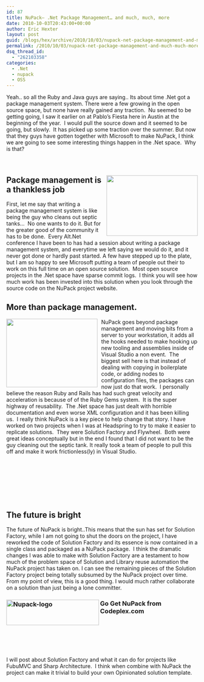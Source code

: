 ```yaml
---
id: 87
title: NuPack– .Net Package Management… and much, much, more
date: 2010-10-03T20:43:00+00:00
author: Eric Hexter
layout: post
guid: /blogs/hex/archive/2010/10/03/nupack-net-package-management-and-much-much-more.aspx
permalink: /2010/10/03/nupack-net-package-management-and-much-much-more/
dsq_thread_id:
  - "262103358"
categories:
  - .Net
  - nupack
  - OSS
---
```

Yeah.. so all the Ruby and Java guys are saying.. Its about time .Net got a package management system. There were a few growing in the open source space, but none have really gained any traction.&nbsp; Nu seemed to be getting going, I saw it earlier on at Pablo&rsquo;s Fiesta here in Austin at the beginning of the year.&nbsp; I would pull the source down and it seemed to be going, but slowly.&nbsp; It has picked up some traction over the summer. But now that they guys have gotten together with Microsoft to make NuPack, I think we are going to see some interesting things happen in the .Net space.&nbsp; Why is that?

&nbsp;

## <img height="159" width="240" src="http://www.thedigeratilife.com/images/septic-tank-worker-2.jpg" align="right" border="0" style="border-bottom: 0px;border-left: 0px;margin: 0px 0px 10px 10px;padding-left: 0px;padding-right: 0px;float: right;border-top: 0px;border-right: 0px;padding-top: 0px" />Package management is a thankless job

First, let me say that writing a package management system is like being the guy who cleans out septic tanks&hellip;&nbsp; No one wants to do it. But for the greater good of the community it has to be done.&nbsp; Every Alt.Net conference I have been to has had a session about writing a package management system, and everytime we left saying we would do it, and it never got done or hardly past started. A few have stepped up to the plate, but I am so happy to see Microsoft putting a team of people out their to work on this full time on an open source solution.&nbsp; Most open source projects in the .Net space have sparse commit logs.&nbsp; I think you will see how much work has been invested into this solution when you look through the source code on the NuPack project website.

## More than package management. 

<img height="180" width="240" src="http://images2.fanpop.com/images/photos/5700000/Fantasia-Wallpaper-classic-disney-5776599-1024-768.jpg" align="left" style="margin: 0px 10px 0px 0px;float: left" />NuPack goes beyond package management and moving bits from a server to your workstation, it adds all the hooks needed to make hooking up new tooling and assemblies inside of Visual Studio a non event.&nbsp; The biggest sell here is that instead of dealing with copying in boilerplate code, or adding nodes to configuration files, the packages can now just do that work.&nbsp; I personally believe the reason Ruby and Rails has had such great velocity and acceleration is because of of the Ruby Gems system.&nbsp; It is the super highway of reusability.&nbsp; The .Net space has just dealt with horrible documentation and even worse XML configuration and it has been killing us.&nbsp; I really think NuPack is a key piece to help change that story. I have worked on two projects when I was at Headspring to try to make it easier to replicate solutions.&nbsp; They were Solution Factory and Flywheel.&nbsp; Both were great ideas conceptually but in the end I found that I did not want to be the guy cleaning out the septic tank. It really took a team of people to pull this off and make it work frictionless(ly) in Visual Studio.

&nbsp;

&nbsp;

## &nbsp;

## The future is bright

The future of NuPack is bright..This means that the sun has set for Solution Factory, while I am not going to shut the doors on the project, I have reworked the code of Solution Factory and its essence is now contained in a single class and packaged as a NuPack package.&nbsp; I think the dramatic changes I was able to make with Solution Factory are a testament to how much of the problem space of Solution and Library reuse automation the NuPack project has taken on. I can see the remaining pieces of the Solution Factory project being totally subsumed by the NuPack project over time. From my point of view, this is a good thing. I would much rather collaborate on a solution than just being a lone committer.

### Go Get NuPack [<img height="67" width="244" src="//lostechies.com/erichexter/files/2011/03/Nupack-logo_4450CDEC.png" align="left" alt="Nupack-logo" border="0" style="border-bottom: 0px;border-left: 0px;padding-left: 0px;padding-right: 0px;float: left;border-top: 0px;border-right: 0px;padding-top: 0px" />](http://nupack.codeplex.com/) from Codeplex.com 

&nbsp;

&nbsp;

&nbsp;

I will post about Solution Factory and what it can do for projects like FubuMVC and Sharp Architecture.&nbsp; I think when combine with NuPack the project can make it trivial to build your own Opinionated solution template.